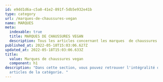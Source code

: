 ```yaml
---
id: e9dd1d6a-c5a8-41e2-891f-5db5e932e41b
type: category
url: /marques-de-chaussures-vegan
name: MARQUES
meta:
  indexable: true
  title: MARQUES DE CHAUSSURES VEGAN
  description: Tous les articles concernant les marques  de chaussures vegan.
published_at: 2022-05-18T15:03:06.627Z
updated_at: 2022-05-18T15:03:06.633Z
title:
  value: Marques de chaussures vegan
  component: h1
description: "Dans cette section, vous pouvez retrouver l'intégralité des
  articles de la catégorie. "
---
```

